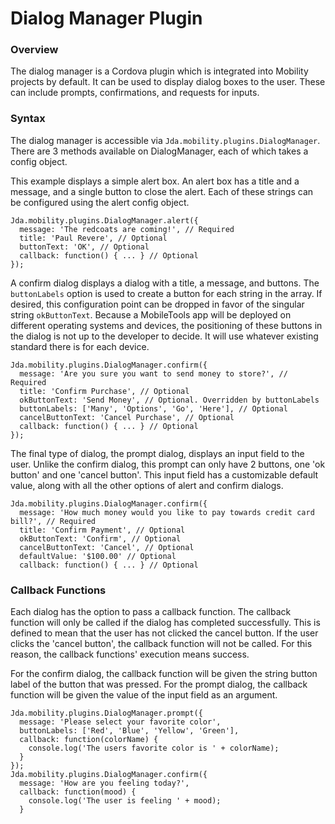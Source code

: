 # Dialog Manager Plugin

### Overview

The dialog manager is a Cordova plugin which is integrated into Mobility projects by default. It can be used to display dialog boxes to the user. These can include prompts, confirmations, and requests for inputs.

### Syntax

The dialog manager is accessible via ```Jda.mobility.plugins.DialogManager```. There are 3 methods available on DialogManager, each of which takes a config object.

This example displays a simple alert box. An alert box has a title and a message, and a single button to close the alert. Each of these strings can be configured using the alert config object.

```
Jda.mobility.plugins.DialogManager.alert({
  message: 'The redcoats are coming!', // Required
  title: 'Paul Revere', // Optional
  buttonText: 'OK', // Optional
  callback: function() { ... } // Optional
});
```

A confirm dialog displays a dialog with a title, a message, and buttons. The ```buttonLabels``` option is used to create a button for each string in the array. If desired, this configuration point can be dropped in favor of the singular string ```okButtonText```. Because a MobileTools app will be deployed on different operating systems and devices, the positioning of these buttons in the dialog is not up to the developer to decide. It will use whatever existing standard there is for each device.

```
Jda.mobility.plugins.DialogManager.confirm({
  message: 'Are you sure you want to send money to store?', // Required
  title: 'Confirm Purchase', // Optional
  okButtonText: 'Send Money', // Optional. Overridden by buttonLabels
  buttonLabels: ['Many', 'Options', 'Go', 'Here'], // Optional
  cancelButtonText: 'Cancel Purchase', // Optional
  callback: function() { ... } // Optional
});
```

The final type of dialog, the prompt dialog, displays an input field to the user. Unlike the confirm dialog, this prompt can only have 2 buttons, one 'ok button' and one 'cancel button'. This input field has a customizable default value, along with all the other options of alert and confirm dialogs.

```
Jda.mobility.plugins.DialogManager.confirm({
  message: 'How much money would you like to pay towards credit card bill?', // Required
  title: 'Confirm Payment', // Optional
  okButtonText: 'Confirm', // Optional
  cancelButtonText: 'Cancel', // Optional
  defaultValue: '$100.00' // Optional
  callback: function() { ... } // Optional
```

### Callback Functions

Each dialog has the option to pass a callback function. The callback function will only be called if the dialog has completed successfully. This is defined to mean that the user has not clicked the cancel button. If the user clicks the 'cancel button', the callback function will not be called. For this reason, the callback functions' execution means success.

For the confirm dialog, the callback function will be given the string button label of the button that was pressed. For the prompt dialog, the callback function will be given the value of the input field as an argument.

```
Jda.mobility.plugins.DialogManager.prompt({
  message: 'Please select your favorite color',
  buttonLabels: ['Red', 'Blue', 'Yellow', 'Green'],
  callback: function(colorName) {
    console.log('The users favorite color is ' + colorName);
  }
});
Jda.mobility.plugins.DialogManager.confirm({
  message: 'How are you feeling today?',
  callback: function(mood) {
    console.log('The user is feeling ' + mood);
  }
```
